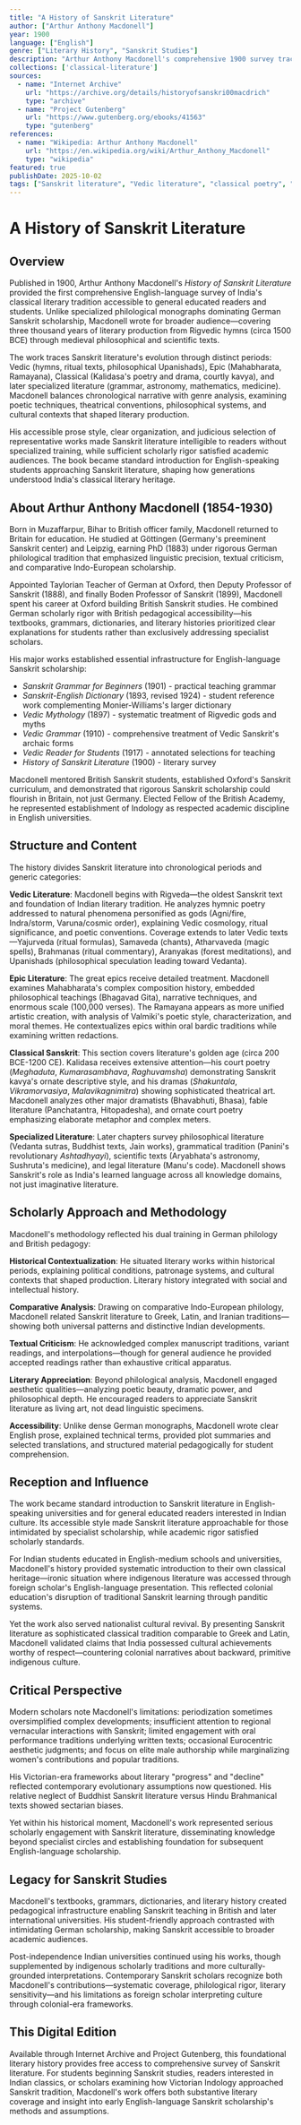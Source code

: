 ```yaml
---
title: "A History of Sanskrit Literature"
author: ["Arthur Anthony Macdonell"]
year: 1900
language: ["English"]
genre: ["Literary History", "Sanskrit Studies"]
description: "Arthur Anthony Macdonell's comprehensive 1900 survey traces Sanskrit literary tradition from Vedic hymns through classical drama, poetry, and prose to medieval developments. Oxford's Boden Professor provides systematic coverage of major authors, genres, and periods, making India's classical literature accessible to English readers through detailed summaries, contextual analysis, and assessment of literary qualities, establishing framework for subsequent Sanskrit literary studies."
collections: ['classical-literature']
sources:
  - name: "Internet Archive"
    url: "https://archive.org/details/historyofsanskri00macdrich"
    type: "archive"
  - name: "Project Gutenberg"
    url: "https://www.gutenberg.org/ebooks/41563"
    type: "gutenberg"
references:
  - name: "Wikipedia: Arthur Anthony Macdonell"
    url: "https://en.wikipedia.org/wiki/Arthur_Anthony_Macdonell"
    type: "wikipedia"
featured: true
publishDate: 2025-10-02
tags: ["Sanskrit literature", "Vedic literature", "classical poetry", "Kalidasa", "Mahabharata", "Arthur Macdonell", "Indian classics", "literary history", "Vedic studies", "Oxford Indology"]
---
```


# A History of Sanskrit Literature

## Overview

Published in 1900, Arthur Anthony Macdonell's *History of Sanskrit Literature* provided the first comprehensive English-language survey of India's classical literary tradition accessible to general educated readers and students. Unlike specialized philological monographs dominating German Sanskrit scholarship, Macdonell wrote for broader audience—covering three thousand years of literary production from Rigvedic hymns (circa 1500 BCE) through medieval philosophical and scientific texts.

The work traces Sanskrit literature's evolution through distinct periods: Vedic (hymns, ritual texts, philosophical Upanishads), Epic (Mahabharata, Ramayana), Classical (Kalidasa's poetry and drama, courtly kavya), and later specialized literature (grammar, astronomy, mathematics, medicine). Macdonell balances chronological narrative with genre analysis, examining poetic techniques, theatrical conventions, philosophical systems, and cultural contexts that shaped literary production.

His accessible prose style, clear organization, and judicious selection of representative works made Sanskrit literature intelligible to readers without specialized training, while sufficient scholarly rigor satisfied academic audiences. The book became standard introduction for English-speaking students approaching Sanskrit literature, shaping how generations understood India's classical literary heritage.

## About Arthur Anthony Macdonell (1854-1930)

Born in Muzaffarpur, Bihar to British officer family, Macdonell returned to Britain for education. He studied at Göttingen (Germany's preeminent Sanskrit center) and Leipzig, earning PhD (1883) under rigorous German philological tradition that emphasized linguistic precision, textual criticism, and comparative Indo-European scholarship.

Appointed Taylorian Teacher of German at Oxford, then Deputy Professor of Sanskrit (1888), and finally Boden Professor of Sanskrit (1899), Macdonell spent his career at Oxford building British Sanskrit studies. He combined German scholarly rigor with British pedagogical accessibility—his textbooks, grammars, dictionaries, and literary histories prioritized clear explanations for students rather than exclusively addressing specialist scholars.

His major works established essential infrastructure for English-language Sanskrit scholarship:

- *Sanskrit Grammar for Beginners* (1901) - practical teaching grammar
- *Sanskrit-English Dictionary* (1893, revised 1924) - student reference work complementing Monier-Williams's larger dictionary
- *Vedic Mythology* (1897) - systematic treatment of Rigvedic gods and myths
- *Vedic Grammar* (1910) - comprehensive treatment of Vedic Sanskrit's archaic forms
- *Vedic Reader for Students* (1917) - annotated selections for teaching
- *History of Sanskrit Literature* (1900) - literary survey

Macdonell mentored British Sanskrit students, established Oxford's Sanskrit curriculum, and demonstrated that rigorous Sanskrit scholarship could flourish in Britain, not just Germany. Elected Fellow of the British Academy, he represented establishment of Indology as respected academic discipline in English universities.

## Structure and Content

The history divides Sanskrit literature into chronological periods and generic categories:

**Vedic Literature**: Macdonell begins with Rigveda—the oldest Sanskrit text and foundation of Indian literary tradition. He analyzes hymnic poetry addressed to natural phenomena personified as gods (Agni/fire, Indra/storm, Varuna/cosmic order), explaining Vedic cosmology, ritual significance, and poetic conventions. Coverage extends to later Vedic texts—Yajurveda (ritual formulas), Samaveda (chants), Atharvaveda (magic spells), Brahmanas (ritual commentary), Aranyakas (forest meditations), and Upanishads (philosophical speculation leading toward Vedanta).

**Epic Literature**: The great epics receive detailed treatment. Macdonell examines Mahabharata's complex composition history, embedded philosophical teachings (Bhagavad Gita), narrative techniques, and enormous scale (100,000 verses). The Ramayana appears as more unified artistic creation, with analysis of Valmiki's poetic style, characterization, and moral themes. He contextualizes epics within oral bardic traditions while examining written redactions.

**Classical Sanskrit**: This section covers literature's golden age (circa 200 BCE-1200 CE). Kalidasa receives extensive attention—his court poetry (*Meghaduta*, *Kumarasambhava*, *Raghuvamsha*) demonstrating Sanskrit kavya's ornate descriptive style, and his dramas (*Shakuntala*, *Vikramorvasiya*, *Malavikagnimitra*) showing sophisticated theatrical art. Macdonell analyzes other major dramatists (Bhavabhuti, Bhasa), fable literature (Panchatantra, Hitopadesha), and ornate court poetry emphasizing elaborate metaphor and complex meters.

**Specialized Literature**: Later chapters survey philosophical literature (Vedanta sutras, Buddhist texts, Jain works), grammatical tradition (Panini's revolutionary *Ashtadhyayi*), scientific texts (Aryabhata's astronomy, Sushruta's medicine), and legal literature (Manu's code). Macdonell shows Sanskrit's role as India's learned language across all knowledge domains, not just imaginative literature.

## Scholarly Approach and Methodology

Macdonell's methodology reflected his dual training in German philology and British pedagogy:

**Historical Contextualization**: He situated literary works within historical periods, explaining political conditions, patronage systems, and cultural contexts that shaped production. Literary history integrated with social and intellectual history.

**Comparative Analysis**: Drawing on comparative Indo-European philology, Macdonell related Sanskrit literature to Greek, Latin, and Iranian traditions—showing both universal patterns and distinctive Indian developments.

**Textual Criticism**: He acknowledged complex manuscript traditions, variant readings, and interpolations—though for general audience he provided accepted readings rather than exhaustive critical apparatus.

**Literary Appreciation**: Beyond philological analysis, Macdonell engaged aesthetic qualities—analyzing poetic beauty, dramatic power, and philosophical depth. He encouraged readers to appreciate Sanskrit literature as living art, not dead linguistic specimens.

**Accessibility**: Unlike dense German monographs, Macdonell wrote clear English prose, explained technical terms, provided plot summaries and selected translations, and structured material pedagogically for student comprehension.

## Reception and Influence

The work became standard introduction to Sanskrit literature in English-speaking universities and for general educated readers interested in Indian culture. Its accessible style made Sanskrit literature approachable for those intimidated by specialist scholarship, while academic rigor satisfied scholarly standards.

For Indian students educated in English-medium schools and universities, Macdonell's history provided systematic introduction to their own classical heritage—ironic situation where indigenous literature was accessed through foreign scholar's English-language presentation. This reflected colonial education's disruption of traditional Sanskrit learning through panditic systems.

Yet the work also served nationalist cultural revival. By presenting Sanskrit literature as sophisticated classical tradition comparable to Greek and Latin, Macdonell validated claims that India possessed cultural achievements worthy of respect—countering colonial narratives about backward, primitive indigenous culture.

## Critical Perspective

Modern scholars note Macdonell's limitations: periodization sometimes oversimplified complex developments; insufficient attention to regional vernacular interactions with Sanskrit; limited engagement with oral performance traditions underlying written texts; occasional Eurocentric aesthetic judgments; and focus on elite male authorship while marginalizing women's contributions and popular traditions.

His Victorian-era frameworks about literary "progress" and "decline" reflected contemporary evolutionary assumptions now questioned. His relative neglect of Buddhist Sanskrit literature versus Hindu Brahmanical texts showed sectarian biases.

Yet within his historical moment, Macdonell's work represented serious scholarly engagement with Sanskrit literature, disseminating knowledge beyond specialist circles and establishing foundation for subsequent English-language scholarship.

## Legacy for Sanskrit Studies

Macdonell's textbooks, grammars, dictionaries, and literary history created pedagogical infrastructure enabling Sanskrit teaching in British and later international universities. His student-friendly approach contrasted with intimidating German scholarship, making Sanskrit accessible to broader academic audiences.

Post-independence Indian universities continued using his works, though supplemented by indigenous scholarly traditions and more culturally-grounded interpretations. Contemporary Sanskrit scholars recognize both Macdonell's contributions—systematic coverage, philological rigor, literary sensitivity—and his limitations as foreign scholar interpreting culture through colonial-era frameworks.

## This Digital Edition

Available through Internet Archive and Project Gutenberg, this foundational literary history provides free access to comprehensive survey of Sanskrit literature. For students beginning Sanskrit studies, readers interested in Indian classics, or scholars examining how Victorian Indology approached Sanskrit tradition, Macdonell's work offers both substantive literary coverage and insight into early English-language Sanskrit scholarship's methods and assumptions.

